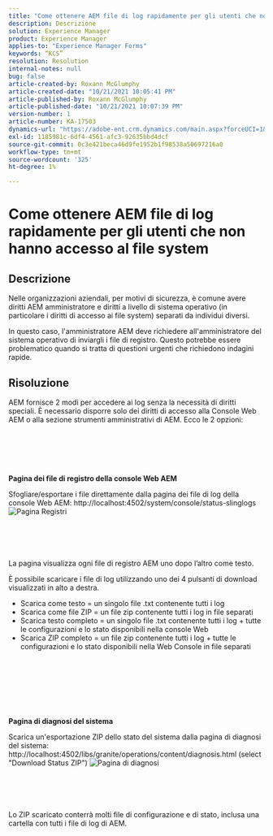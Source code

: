 ```yaml
---
title: "Come ottenere AEM file di log rapidamente per gli utenti che non hanno accesso al file system"
description: Descrizione
solution: Experience Manager
product: Experience Manager
applies-to: "Experience Manager Forms"
keywords: “KCS”
resolution: Resolution
internal-notes: null
bug: false
article-created-by: Roxann McGlumphy
article-created-date: "10/21/2021 10:05:41 PM"
article-published-by: Roxann McGlumphy
article-published-date: "10/21/2021 10:07:39 PM"
version-number: 1
article-number: KA-17503
dynamics-url: "https://adobe-ent.crm.dynamics.com/main.aspx?forceUCI=1&pagetype=entityrecord&etn=knowledgearticle&id=3fcd1d03-bb32-ec11-b6e5-000d3a5ba97a"
exl-id: 1185981c-6df4-4561-afc3-92635bbd4dcf
source-git-commit: 0c3e421beca46d9fe1952b1f98538a50697216a0
workflow-type: tm+mt
source-wordcount: '325'
ht-degree: 1%

---
```


# Come ottenere AEM file di log rapidamente per gli utenti che non hanno accesso al file system

## Descrizione


Nelle organizzazioni aziendali, per motivi di sicurezza, è comune avere diritti AEM amministratore e diritti a livello di sistema operativo (in particolare i diritti di accesso ai file system) separati da individui diversi.

In questo caso, l&#39;amministratore AEM deve richiedere all&#39;amministratore del sistema operativo di inviargli i file di registro. Questo potrebbe essere problematico quando si tratta di questioni urgenti che richiedono indagini rapide.


## Risoluzione


AEM fornisce 2 modi per accedere ai log senza la necessità di diritti speciali. È necessario disporre solo dei diritti di accesso alla Console Web AEM o alla sezione strumenti amministrativi di AEM. Ecco le 2 opzioni:
<br><br><br><br> <br><br>


<b>Pagina dei file di registro della console Web AEM</b>

Sfogliare/esportare i file direttamente dalla pagina dei file di log della console Web AEM: http://localhost:4502/system/console/status-slinglogs
![Pagina Registri](https://helpx.adobe.com/aem-forms/kb/getting-log-files-directly-from-aem/jcr%3acontent/main-pars/image.img.png/Capture1.PNG "Pagina Registri")<br><br><br><br> <br><br>
La pagina visualizza ogni file di registro AEM uno dopo l’altro come testo.

È possibile scaricare i file di log utilizzando uno dei 4 pulsanti di download visualizzati in alto a destra.

- Scarica come testo = un singolo file .txt contenente tutti i log
- Scarica come file ZIP = un file zip contenente tutti i log in file separati
- Scarica testo completo = un singolo file .txt contenente tutti i log + tutte le configurazioni e lo stato disponibili nella console Web
- Scarica ZIP completo = un file zip contenente tutti i log + tutte le configurazioni e lo stato disponibili nella Web Console in file separati

<br><br><br><br> <br><br>


<b>Pagina di diagnosi del sistema</b>

Scarica un&#39;esportazione ZIP dello stato del sistema dalla pagina di diagnosi del sistema: http://localhost:4502/libs/granite/operations/content/diagnosis.html (select &quot;Download Status ZIP&quot;)
![Pagina di diagnosi](https://helpx.adobe.com/aem-forms/kb/getting-log-files-directly-from-aem/jcr%3acontent/main-pars/image_0.img.png/Capture2.PNG "Pagina di diagnosi")<br><br><br><br> <br><br>
Lo ZIP scaricato conterrà molti file di configurazione e di stato, inclusa una cartella con tutti i file di log di AEM.
